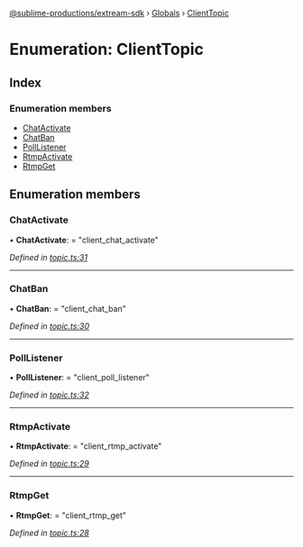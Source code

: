 [@sublime-productions/extream-sdk](../README.md) › [Globals](../globals.md) › [ClientTopic](clienttopic.md)

# Enumeration: ClientTopic

## Index

### Enumeration members

* [ChatActivate](clienttopic.md#chatactivate)
* [ChatBan](clienttopic.md#chatban)
* [PollListener](clienttopic.md#polllistener)
* [RtmpActivate](clienttopic.md#rtmpactivate)
* [RtmpGet](clienttopic.md#rtmpget)

## Enumeration members

###  ChatActivate

• **ChatActivate**: = "client_chat_activate"

*Defined in [topic.ts:31](https://github.com/Extream-SaaS/ex-sdk/blob/a37ebb4/src/topic.ts#L31)*

___

###  ChatBan

• **ChatBan**: = "client_chat_ban"

*Defined in [topic.ts:30](https://github.com/Extream-SaaS/ex-sdk/blob/a37ebb4/src/topic.ts#L30)*

___

###  PollListener

• **PollListener**: = "client_poll_listener"

*Defined in [topic.ts:32](https://github.com/Extream-SaaS/ex-sdk/blob/a37ebb4/src/topic.ts#L32)*

___

###  RtmpActivate

• **RtmpActivate**: = "client_rtmp_activate"

*Defined in [topic.ts:29](https://github.com/Extream-SaaS/ex-sdk/blob/a37ebb4/src/topic.ts#L29)*

___

###  RtmpGet

• **RtmpGet**: = "client_rtmp_get"

*Defined in [topic.ts:28](https://github.com/Extream-SaaS/ex-sdk/blob/a37ebb4/src/topic.ts#L28)*
